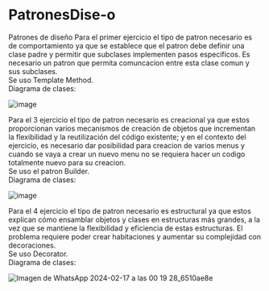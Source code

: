 # PatronesDise-o
Patrones de diseño
Para el primer ejercicio el tipo de patron necesario es de comportamiento ya que se establece que el patron debe definir una clase padre y permitir que subclases implementen pasos especificos. Es necesario un patron que permita comuncacion entre esta clase comun y sus subclases.  
Se uso Template Method.  
Diagrama de clases:  

![image](https://github.com/Camilotavi/PatronesDise-o/assets/124814705/d2d56878-8e8f-4b80-9d80-362103d89d09)



Para el 3 ejercicio el tipo de patron necesario es creacional ya que estos proporcionan varios mecanismos de creación de objetos que incrementan la flexibilidad y la reutilización del código existente; y en el contexto del ejercicio, es necesario dar posibilidad para creacion de varios menus y cuando se vaya a crear un nuevo menu no se requiera hacer un codigo totalmente nuevo para su creacion.  
Se uso el patron Builder.  
Diagrama de clases:  

![image](https://github.com/Camilotavi/PatronesDise-o/assets/124814705/7489353d-3a6a-4939-8e52-233230ebbcf0)



Para el 4 ejercicio el tipo de patron necesario es estructural ya que estos explican cómo ensamblar objetos y clases en estructuras más grandes, a la vez que se mantiene la flexibilidad y eficiencia de estas estructuras. El problema requiere poder crear habitaciones y aumentar su complejidad con decoraciones.  
Se uso Decorator.  
Diagrama de clases:  

![Imagen de WhatsApp 2024-02-17 a las 00 19 28_6510ae8e](https://github.com/Camilotavi/PatronesDise-o/assets/124814705/054e6e71-bd3c-49d6-9f58-cc82f9569c48)




